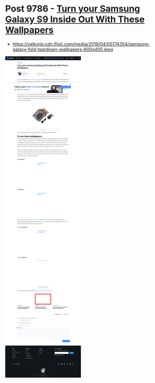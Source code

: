 # Post 9786 - [Turn your Samsung Galaxy S9 Inside Out With These Wallpapers](https://www.ifixit.com/News/9786/samsung-galaxy-s9-wallpapers)

- https://valkyrie.cdn.ifixit.com/media/2019/04/05174354/samsung-galaxy-fold-teardown-wallpapers-600x400.jpeg

![screencap](screenshots/ca676230-f675-439b-93e7-2731a1e96a2f.png)
